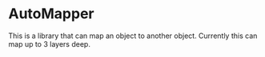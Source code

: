 # AutoMapper
This is a library that can map an object to another object. Currently this can map up to 3 layers deep.
